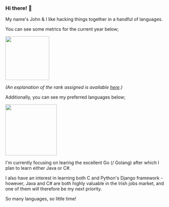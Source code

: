 ### Hi there! 👋

My name's John & I like hacking things together in a handful of languages.

You can see some metrics for the current year below;

<a href="https://github.com/MrSarno">
  <img height="137px" src="https://github-readme-stats.vercel.app/api?username=MrSarno&count_private=true&hide_border=true&hide_title=true&theme=github_dark&show_icons=true" />
</a>

*(An explanation of the rank assigned is available [here](https://github.com/anuraghazra/github-readme-stats#github-stats-card).)*

Additionally, you can see my preferred languages below;

<a href="https://github.com/MrSarno">
  <img height="160px" src="https://github-readme-stats.vercel.app/api/top-langs/?username=MrSarno&hide=html&hide_title=true&hide_border=true&layout=compact&langs_count=6&theme=github_dark" />
</a>

I'm currently focusing on learing the excellent Go (/ Golang) after which I plan to learn either Java or C#.

I also have an interest in learning both C and Python's Django framework - however, Java and C# are both highly valuable in the Irish jobs market, and one of them will therefore be my next priority.

So many languages, so little time!
